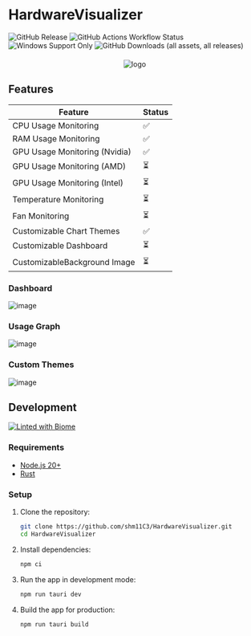 # HardwareVisualizer

<p align="left">
  <img alt="GitHub Release" src="https://img.shields.io/github/v/release/shm11C3/HardwareVisualizer?&display_name=release">
  <img alt="GitHub Actions Workflow Status" src="https://img.shields.io/github/actions/workflow/status/shm11C3/HardwareVisualizer/publish.yaml">
  <img alt="Windows Support Only" src="https://img.shields.io/badge/platform-Windows-blue?logo=windows">
  <img alt="GitHub Downloads (all assets, all releases)" src="https://img.shields.io/github/downloads/shm11C3/HardwareVisualizer/total">
</p>

<div align="center" style="padding-top: 6px;">
  <img alt="logo" src="https://github.com/user-attachments/assets/2067cc20-d886-4480-91d0-5c801186e2b2">
</div>

## Features

| Feature                       | Status |
| ----------------------------- | ------ |
| CPU Usage Monitoring          | ✅     |
| RAM Usage Monitoring          | ✅     |
| GPU Usage Monitoring (Nvidia) | ✅     |
| GPU Usage Monitoring (AMD)    | ⏳     |
| GPU Usage Monitoring (Intel)  | ⏳     |
| Temperature Monitoring        | ⏳     |
| Fan Monitoring                | ⏳     |
| Customizable Chart Themes     | ✅     |
| Customizable Dashboard        | ⏳     |
| CustomizableBackground Image  | ⏳     |

### Dashboard

![image](https://github.com/user-attachments/assets/9a2bf54f-d6e5-4c20-b0e4-f249fd5b8433)

### Usage Graph

![image](https://github.com/user-attachments/assets/b8fa7d67-a015-487f-aeb4-f43306d28f54)

### Custom Themes

![image](https://github.com/user-attachments/assets/acb5a432-1339-4b29-a81c-590e87bd8b77)

## Development

[![Linted with Biome](https://img.shields.io/badge/Linted_with-Biome-60a5fa?style=flat&logo=biome)](https://biomejs.dev)

### Requirements

- [Node.js 20+](https://nodejs.org/)
- [Rust](https://www.rust-lang.org/)

### Setup

1. Clone the repository:

   ```bash
   git clone https://github.com/shm11C3/HardwareVisualizer.git
   cd HardwareVisualizer
   ```

2. Install dependencies:

   ```bash
   npm ci
   ```

3. Run the app in development mode:

   ```bash
   npm run tauri dev
   ```

4. Build the app for production:

   ```bash
   npm run tauri build
   ```
